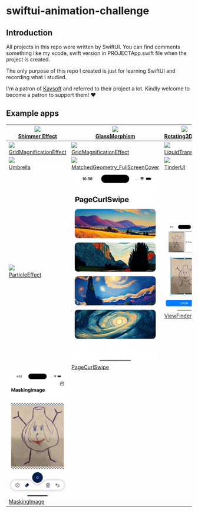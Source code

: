 # swiftui-animation-challenge

## Introduction
All projects in this repo were written by SwiftUI. You can find comments something like my xcode, swift version in PROJECTApp.swift file when the project is created.

The only purpose of this repo I created is just for learning SwiftUI and recording what I studied.

I'm a patron of [Kavsoft](https://kavsoft.dev/) and referred to their project a lot.
Kindly welcome to become a patron to support them! ❤️


## Example apps
|<img src="https://user-images.githubusercontent.com/77793412/227191694-6b049313-1052-49fc-88f3-5c6006d553e7.gif" width="250"> <br> [Shimmer Effect](/Contents/ShimmerText/)|<img src="https://user-images.githubusercontent.com/77793412/227721675-7ac12687-eb48-4aa3-9dd6-3335405fa3f3.gif" width="250"> <br> [GlassMorphism](/Contents/GlassMorphism/)|<img src="https://user-images.githubusercontent.com/77793412/227955838-bed342c8-b4d3-4656-bc49-d1fcb17d413c.gif" width="250"> <br> [Rotating3DCard](/Contents/Rotating3DCard/)|
|---|---|---|
|<img src="https://user-images.githubusercontent.com/77793412/229502947-d87c7d3b-824c-43ce-bae8-b8a2d87ea6fb.gif" width="250"> <br> [GridMagnificationEffect](/Contents/GridMagnificationEffect/)|<img src="https://user-images.githubusercontent.com/77793412/230082826-5c0bb3b1-d222-4b77-aa86-f7808c448f5e.gif" width="250"> <br> [GridMagnificationEffect](/Contents/MetaBall/)|<img src="https://user-images.githubusercontent.com/77793412/230563704-00a7c4a5-e62d-47de-8236-d34aa0650950.gif" width="250"> <br> [LiquidTransition](/Contents/LiquidTransition/)|
|<img src="https://user-images.githubusercontent.com/77793412/230770482-eaf5f54d-591e-429a-9340-08fb700b5113.gif" width="250"> <br> [Umbrella](/Contents/Umbrella/)|<img src="https://user-images.githubusercontent.com/77793412/231104409-73f6288f-5117-45a2-b1b2-ee764009931b.gif" width="250"> <br> [MatchedGeometry_FullScreenCover](/Contents/MatchedGeometry_FullScreenCover/)|<img src="https://user-images.githubusercontent.com/77793412/231702808-286fb35d-a860-43c7-8770-a01ed3bce322.gif" width="250"> <br> [TinderUI](/Contents/TinderUI/)|
|<img src="https://user-images.githubusercontent.com/77793412/235456590-388610df-1d39-43a4-8301-3276ac81e411.gif" width="250"> <br> [ParticleEffect](/Contents/ParticleEffect/)|![PageCurlSwipe](/Previews/PageCurlSwipe.gif) <br> [PageCurlSwipe](/Contents/PageCurlSwipe/)|![ViewFinder](/Previews/ViewFinder.gif) <br> [ViewFinder](/Contents/ViewFinder/)|
|<img src="/Previews/MaskingImage.gif" width="250"> <br> [MaskingImage](/Contents/MaskingImage/)|
